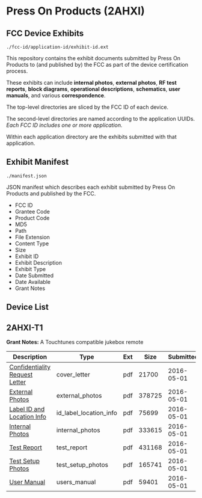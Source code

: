 # Press On Products (2AHXI)
## FCC Device Exhibits

```
./fcc-id/application-id/exhibit-id.ext
```

This repository contains the exhibit documents submitted by Press On Products to (and published by) the FCC as part of the device certification process.

These exhibits can include **internal photos**, **external photos**, **RF test reports**, **block diagrams**, **operational descriptions**, **schematics**, **user manuals**, and various **correspondence**.

The top-level directories are sliced by the FCC ID of each device.

The second-level directories are named according to the application UUIDs. *Each FCC ID includes one or more application.*

Within each application directory are the exhibits submitted with that application. 

## Exhibit Manifest

```
./manifest.json
```

JSON manifest which describes each exhibit submitted by Press On Products and published by the FCC.

- FCC ID
- Grantee Code
- Product Code
- MD5
- Path
- File Extension
- Content Type
- Size
- Exhibit ID
- Exhibit Description
- Exhibit Type
- Date Submitted
- Date Available
- Grant Notes

## Device List
## 2AHXI-T1
**Grant Notes:** A Touchtunes compatible jukebox remote

| Description | Type | Ext | Size | Submitted | Available |
| ----------- | ---- | --- | ---- | --------- | --------- |
| [Confidentiality Request Letter](2AHXI-T1/ef0a45698b695ae61ef15846fe86ffcb/2976825.pdf) | cover_letter | pdf | 21700 | 2016-05-01 | 2016-05-01 |
| [External Photos](2AHXI-T1/ef0a45698b695ae61ef15846fe86ffcb/2976828.pdf) | external_photos | pdf | 378725 | 2016-05-01 | 2016-05-01 |
| [Label ID and Location Info](2AHXI-T1/ef0a45698b695ae61ef15846fe86ffcb/2976824.pdf) | id_label_location_info | pdf | 75699 | 2016-05-01 | 2016-05-01 |
| [Internal Photos](2AHXI-T1/ef0a45698b695ae61ef15846fe86ffcb/2976829.pdf) | internal_photos | pdf | 333615 | 2016-05-01 | 2016-05-01 |
| [Test Report](2AHXI-T1/ef0a45698b695ae61ef15846fe86ffcb/2976832.pdf) | test_report | pdf | 431168 | 2016-05-01 | 2016-05-01 |
| [Test Setup Photos](2AHXI-T1/ef0a45698b695ae61ef15846fe86ffcb/2976827.pdf) | test_setup_photos | pdf | 165741 | 2016-05-01 | 2016-05-01 |
| [User Manual](2AHXI-T1/ef0a45698b695ae61ef15846fe86ffcb/2976826.pdf) | users_manual | pdf | 59401 | 2016-05-01 | 2016-05-01 |
